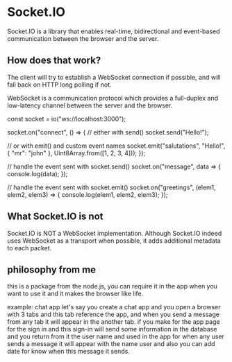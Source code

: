 # Socket.IO

Socket.IO is a library that enables real-time, bidirectional and event-based communication between the browser and the server.

## How does that work?

The client will try to establish a WebSocket connection if possible, and will fall back on HTTP long polling if not.

WebSocket is a communication protocol which provides a full-duplex and low-latency channel between the server and the browser.

const socket = io("ws://localhost:3000");

socket.on("connect", () => {
  // either with send()
  socket.send("Hello!");

  // or with emit() and custom event names
  socket.emit("salutations", "Hello!", { "mr": "john" }, Uint8Array.from([1, 2, 3, 4]));
});

// handle the event sent with socket.send()
socket.on("message", data => {
  console.log(data);
});

// handle the event sent with socket.emit()
socket.on("greetings", (elem1, elem2, elem3) => {
  console.log(elem1, elem2, elem3);
});

## What Socket.IO is not

Socket.IO is NOT a WebSocket implementation. Although Socket.IO indeed uses WebSocket as a transport when possible, it adds additional metadata to each packet.

## philosophy from me

this is a package from the node.js, you can require it in the app when you want to use it and it makes the browser like life.

example: chat app
let's say you create a chat app and you open a browser with 3 tabs and this tab reference the app, and when you send a message from any tab it will appear in the another tab.
if you make for the app page for the sign in and this sign-in will send some information in the database and you return from it the user name and used in the app for when any user sends a message it will appear with the name user and also you can add date for know when this message it sends.